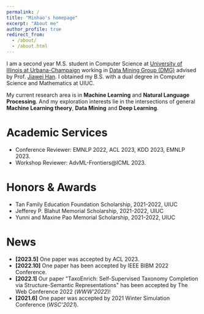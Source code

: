 ```yaml
---
permalink: /
title: "Minhao's homepage"
excerpt: "About me"
author_profile: true
redirect_from: 
  - /about/
  - /about.html
---
```


I am a second year M.S. student in Computer Science at [University of Illinois at Urbana-Champaign](https://illinois.edu/) working in [Data Mining Group (DMG)](http://dm1.cs.uiuc.edu/) advised by Prof. [Jiawei Han](http://hanj.cs.illinois.edu/). I obtained my B.S. with a dual degree in Computer Science and Mathematics at UIUC.

My current research area is in **Machine Learning** and **Natural Language Processing**. And my exploration interests lie in the intersections of general **Machine Learning theory**, **Data Mining** and **Deep Learning**.

Academic Services
======
* Conference Reviewer: EMNLP 2022, ACL 2023, KDD 2023, EMNLP 2023.
* Workshop Reviewer: AdvML-Frontiers@ICML 2023.

Honors & Awards
======
* Tan Family Education Foundation Scholarship, 2021-2022, UIUC
* Jefferey P. Blahut Memorial Scholarship, 2021-2022, UIUC
* Yunni and Maxine Pao Memorial Scholarship, 2021-2022, UIUC


News
======
* **[2023.5]** One paper was accepted by ACL 2023.
* **[2022.10]** One paper has been accepted by IEEE BIBM 2022 Conference.
* **[2022.1]** Our paper "TaxoEnrich: Self-Supervised Taxonomy Completion via Structure-Semantic Representations" has been accepted by The Web Conference 2022 (*WWW'2022*)!
* **[2021.6]** One paper was accepted by 2021 Winter Simulation Conference (*WSC'2021*).
